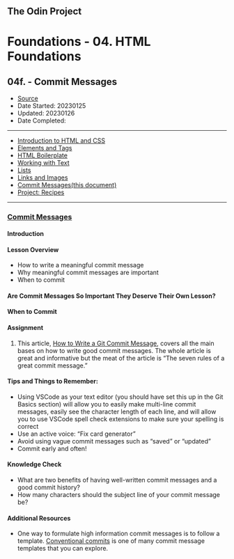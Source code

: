 ## The Odin Project

# Foundations - 04. HTML Foundations
## 04f. - Commit Messages

  - [Source](https://www.theodinproject.com/paths/foundations/courses/foundations)
  - Date Started: 20230125
  - Updated: 20230126
  - Date Completed:
---

  - [Introduction to HTML and CSS](04_foundations_html_foundations.md)
  - [Elements and Tags](04a_elements_and_tags.md)
  - [HTML Boilerplate](04b_html_boilerplate.md)
  - [Working with Text](04c_working_with_text.md)
  - [Lists](04d_lists.md)
  - [Links and Images](04e_links_and_images.md)
  - [Commit Messages(this document)](04f_commit_messages.md)
  - [Project: Recipes](#)
  
---
### [Commit Messages](https://www.theodinproject.com/lessons/foundations-commit-messages)

#### Introduction
#### Lesson Overview

  - How to write a meaningful commit message
  - Why meaningful commit messages are important
  - When to commit
  
#### Are Commit Messages So Important They Deserve Their Own Lesson?
#### When to Commit
#### Assignment

1. This article, [How to Write a Git Commit Message](https://cbea.ms/git-commit), covers all the main bases on how to write good commit messages. The whole article is great and informative but the meat of the article is “The seven rules of a great commit message.”

#### Tips and Things to Remember:

  - Using VSCode as your text editor (you should have set this up in the Git Basics section) will allow you to easily make multi-line commit messages, easily see the character length of each line, and will allow you to use VSCode spell check extensions to make sure your spelling is correct
  - Use an active voice: “Fix card generator”
  - Avoid using vague commit messages such as “saved” or “updated”
  - Commit early and often!

#### Knowledge Check

  - What are two benefits of having well-written commit messages and a good commit history?
  - How many characters should the subject line of your commit message be?
  
#### Additional Resources

  - One way to formulate high information commit messages is to follow a template. [Conventional commits](https://www.conventionalcommits.org/en/v1.0.0/) is one of many commit message templates that you can explore.
